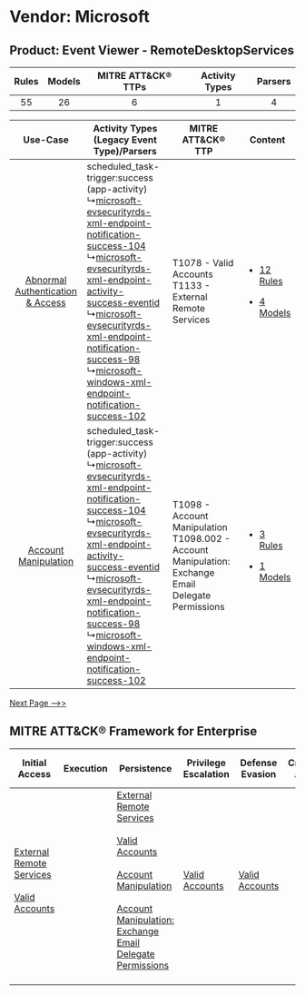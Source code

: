 Vendor: Microsoft
=================
Product: Event Viewer - RemoteDesktopServices
---------------------------------------------
| Rules | Models | MITRE ATT&CK® TTPs | Activity Types | Parsers |
|:-----:|:------:|:------------------:|:--------------:|:-------:|
|  55   |   26   |         6          |       1        |    4    |

|    Use-Case    | Activity Types (Legacy Event Type)/Parsers    | MITRE ATT&CK® TTP    | Content    |
|:----:| ---- | ---- | ---- |
| [Abnormal Authentication & Access](../../../UseCases/uc_abnormal_authentication_&_access.md) |  scheduled_task-trigger:success (app-activity)<br> ↳[microsoft-evsecurityrds-xml-endpoint-notification-success-104](Ps/pC_microsoftevsecurityrdsxmlendpointnotificationsuccess104.md)<br> ↳[microsoft-evsecurityrds-xml-endpoint-activity-success-eventid](Ps/pC_microsoftevsecurityrdsxmlendpointactivitysuccesseventid.md)<br> ↳[microsoft-evsecurityrds-xml-endpoint-notification-success-98](Ps/pC_microsoftevsecurityrdsxmlendpointnotificationsuccess98.md)<br> ↳[microsoft-windows-xml-endpoint-notification-success-102](Ps/pC_microsoftwindowsxmlendpointnotificationsuccess102.md)<br> | T1078 - Valid Accounts<br>T1133 - External Remote Services<br>    | [<ul><li>12 Rules</li></ul><ul><li>4 Models</li></ul>](RM/r_m_microsoft_event_viewer_-_remotedesktopservices_Abnormal_Authentication_&_Access.md) |
|    [Account Manipulation](../../../UseCases/uc_account_manipulation.md)    |  scheduled_task-trigger:success (app-activity)<br> ↳[microsoft-evsecurityrds-xml-endpoint-notification-success-104](Ps/pC_microsoftevsecurityrdsxmlendpointnotificationsuccess104.md)<br> ↳[microsoft-evsecurityrds-xml-endpoint-activity-success-eventid](Ps/pC_microsoftevsecurityrdsxmlendpointactivitysuccesseventid.md)<br> ↳[microsoft-evsecurityrds-xml-endpoint-notification-success-98](Ps/pC_microsoftevsecurityrdsxmlendpointnotificationsuccess98.md)<br> ↳[microsoft-windows-xml-endpoint-notification-success-102](Ps/pC_microsoftwindowsxmlendpointnotificationsuccess102.md)<br> | T1098 - Account Manipulation<br>T1098.002 - Account Manipulation: Exchange Email Delegate Permissions<br> | [<ul><li>3 Rules</li></ul><ul><li>1 Models</li></ul>](RM/r_m_microsoft_event_viewer_-_remotedesktopservices_Account_Manipulation.md)    |
[Next Page -->>](2_ds_microsoft_event_viewer_-_remotedesktopservices.md)

MITRE ATT&CK® Framework for Enterprise
--------------------------------------
| Initial Access                                                                                                                                   | Execution | Persistence                                                                                                                                                                                                                                                                                                                                 | Privilege Escalation                                                | Defense Evasion                                                     | Credential Access | Discovery | Lateral Movement | Collection                                                                                                                                                            | Command and Control | Exfiltration | Impact |
| ------------------------------------------------------------------------------------------------------------------------------------------------ | --------- | ------------------------------------------------------------------------------------------------------------------------------------------------------------------------------------------------------------------------------------------------------------------------------------------------------------------------------------------- | ------------------------------------------------------------------- | ------------------------------------------------------------------- | ----------------- | --------- | ---------------- | --------------------------------------------------------------------------------------------------------------------------------------------------------------------- | ------------------- | ------------ | ------ |
| [External Remote Services](https://attack.mitre.org/techniques/T1133)<br><br>[Valid Accounts](https://attack.mitre.org/techniques/T1078)<br><br> |           | [External Remote Services](https://attack.mitre.org/techniques/T1133)<br><br>[Valid Accounts](https://attack.mitre.org/techniques/T1078)<br><br>[Account Manipulation](https://attack.mitre.org/techniques/T1098)<br><br>[Account Manipulation: Exchange Email Delegate Permissions](https://attack.mitre.org/techniques/T1098/002)<br><br> | [Valid Accounts](https://attack.mitre.org/techniques/T1078)<br><br> | [Valid Accounts](https://attack.mitre.org/techniques/T1078)<br><br> |                   |           |                  | [Email Collection](https://attack.mitre.org/techniques/T1114)<br><br>[Email Collection: Email Forwarding Rule](https://attack.mitre.org/techniques/T1114/003)<br><br> |                     |              |        |